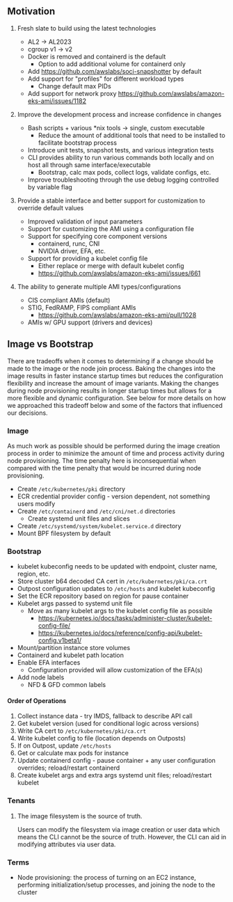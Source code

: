 ## Motivation

1. Fresh slate to build using the latest technologies
    - AL2  -> AL2023
    - cgroup v1 -> v2
    - Docker is removed and containerd is the default
      - Option to add additional volume for containerd only
    - Add <https://github.com/awslabs/soci-snapshotter> by default
    - Add support for "profiles" for different workload types
      - Change default max PIDs
    - Add support for network proxy <https://github.com/awslabs/amazon-eks-ami/issues/1182>

2. Improve the development process and increase confidence in changes
    - Bash scripts + various *nix tools -> single, custom executable
      - Reduce the amount of additional tools that need to be installed to facilitate bootstrap process
    - Introduce unit tests, snapshot tests, and various integration tests
    - CLI provides ability to run various commands both locally and on host all through same interface/executable
      - Bootstrap, calc max pods, collect logs, validate configs, etc.
    - Improve troubleshooting through the use debug logging controlled by variable flag

3. Provide a stable interface and better support for customization to override default values
    - Improved validation of input parameters
    - Support for customizing the AMI using a configuration file
    - Support for specifying core component versions
      - containerd, runc, CNI
      - NVIDIA driver, EFA, etc.
    - Support for providing a kubelet config file
      - Either replace or merge with default kubelet config
      - <https://github.com/awslabs/amazon-eks-ami/issues/661>

4. The ability to generate multiple AMI types/configurations
    - CIS compliant AMIs (default)
    - STIG, FedRAMP, FIPS compliant AMIs
      - <https://github.com/awslabs/amazon-eks-ami/pull/1028>
    - AMIs w/ GPU support (drivers and devices)

## Image vs Bootstrap

There are tradeoffs when it comes to determining if a change should be made to the image or the node join process. Baking the changes into the image results in faster instance startup times but reduces the configuration flexibility and increase the amount of image variants. Making the changes during node provisioning results in longer startup times but allows for a more flexible and dynamic configuration. See below for more details on how we approached this tradeoff below and some of the factors that influenced our decisions.

### Image

As much work as possible should be performed during the image creation process in order to minimize the amount of time and process activity during node provisioning. The time penalty here is inconsequential when compared with the time penalty that would be incurred during node provisioning.

- Create `/etc/kubernetes/pki` directory
- ECR credential provider config - version dependent, not something users modify
- Create `/etc/containerd` and `/etc/cni/net.d` directories
  - Create systemd unit files and slices
- Create `/etc/systemd/system/kubelet.service.d` directory
- Mount BPF filesystem by default

### Bootstrap

- kubelet kubeconfig needs to be updated with endpoint, cluster name, region, etc.
- Store cluster b64 decoded CA cert in `/etc/kubernetes/pki/ca.crt`
- Outpost configuration updates to `/etc/hosts` and kubelet kubeconfig
- Set the ECR repository based on region for pause container
- Kubelet args passed to systemd unit file
  - Move as many kubelet args to the kubelet config file as possible
    - <https://kubernetes.io/docs/tasks/administer-cluster/kubelet-config-file/>
    - <https://kubernetes.io/docs/reference/config-api/kubelet-config.v1beta1/>
- Mount/partition instance store volumes
- Containerd and kubelet path location
- Enable EFA interfaces
  - Configuration provided will allow customization of the EFA(s)
- Add node labels
  - NFD & GFD common labels

#### Order of Operations

1. Collect instance data - try IMDS, fallback to describe API call
2. Get kubelet version (used for conditional logic across versions)
3. Write CA cert to `/etc/kubernetes/pki/ca.crt`
4. Write kubelet config to file (location depends on Outposts)
5. If on Outpost, update `/etc/hosts`
6. Get or calculate max pods for instance
7. Update containerd config - pause container + any user configuration overrides; reload/restart containerd
8. Create kubelet args and extra args systemd unit files; reload/restart kubelet

### Tenants

1. The image filesystem is the source of truth.

    Users can modify the filesystem via image creation or user data which means the CLI cannot be the source of truth. However, the CLI can aid in modifying attributes via user data.

### Terms

- Node provisioning: the process of turning on an EC2 instance, performing initialization/setup processes, and joining the node to the cluster
